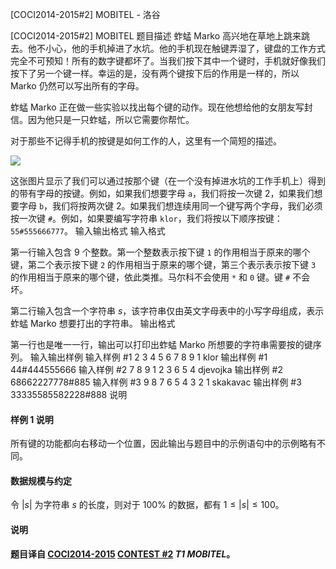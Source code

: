 



[COCI2014-2015#2] MOBITEL - 洛谷














[COCI2014-2015#2] MOBITEL
题目描述
蚱蜢 Marko 高兴地在草地上跳来跳去。他不小心，他的手机掉进了水坑。他的手机现在触键弄湿了，键盘的工作方式完全不可预知！所有的数字键都坏了。当我们按下其中一个键时，手机就好像我们按下了另一个键一样。幸运的是，没有两个键按下后的作用是一样的，所以 Marko 仍然可以写出所有的字母。

蚱蜢 Marko 正在做一些实验以找出每个键的动作。现在他想给他的女朋友写封信。因为他只是一只蚱蜢，所以它需要你帮忙。

对于那些不记得手机的按键是如何工作的人，这里有一个简短的描述。

![](https://cdn.luogu.com.cn/upload/image_hosting/wdpj2gk9.png)

这张图片显示了我们可以通过按那个键（在一个没有掉进水坑的工作手机上）得到的带有字母的按键。例如，如果我们想要字母 `a`，我们将按一次键 2，如果我们想要字母 `b`，我们将按两次键 2。如果我们想连续用同一个键写两个字母，我们必须按一次键 `#`。例如，如果要编写字符串 `klor`，我们将按以下顺序按键：`55#555666777`。
输入输出格式
输入格式

第一行输入包含 $9$ 个整数。第一个整数表示按下键 `1` 的作用相当于原来的哪个键，第二个表示按下键 `2` 的作用相当于原来的哪个键，第三个表示表示按下键 `3` 的作用相当于原来的哪个键，依此类推。马尔科不会使用 `*` 和 `0` 键。键 `#` 不会坏。

第二行输入包含一个字符串 $s$，该字符串仅由英文字母表中的小写字母组成，表示蚱蜢 Marko 想要打出的字符串。
输出格式

第一行也是唯一一行，输出可以打印出蚱蜢 Marko 所想要的字符串需要按的键序列。
输入输出样例
输入样例 #1
2 3 4 5 6 7 8 9 1
klor
输出样例 #1
44#444555666
输入样例 #2
7 8 9 1 2 3 6 5 4
djevojka
输出样例 #2
68662227778#885
输入样例 #3
9 8 7 6 5 4 3 2 1
skakavac
输出样例 #3
33335585582228#888 
说明
#### 样例 1 说明

所有键的功能都向右移动一个位置，因此输出与题目中的示例语句中的示例略有不同。

#### 数据规模与约定

令 $|s|$ 为字符串 $s$ 的长度，则对于 $100\%$ 的数据，都有 $1\le |s|\le 100$。

#### 说明

**题目译自 [COCI2014-2015](https://hsin.hr/coci/archive/2014_2015/) [CONTEST #2](https://hsin.hr/coci/archive/2014_2015/contest2_tasks.pdf) _T1 MOBITEL_。**






